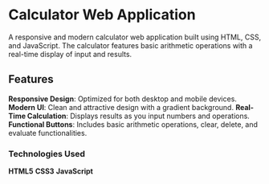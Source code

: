 # Calculator Web Application

A responsive and modern calculator web application built using HTML, CSS, and JavaScript. The calculator features basic arithmetic operations with a real-time display of input and results.

## Features

  **Responsive Design**: Optimized for both desktop and mobile devices.
  **Modern UI**: Clean and attractive design with a gradient background.
  **Real-Time Calculation**: Displays results as you input numbers and operations.
  **Functional Buttons**: Includes basic arithmetic operations, clear, delete, and evaluate functionalities.

### Technologies Used

  **HTML5**
  **CSS3**
  **JavaScript**
